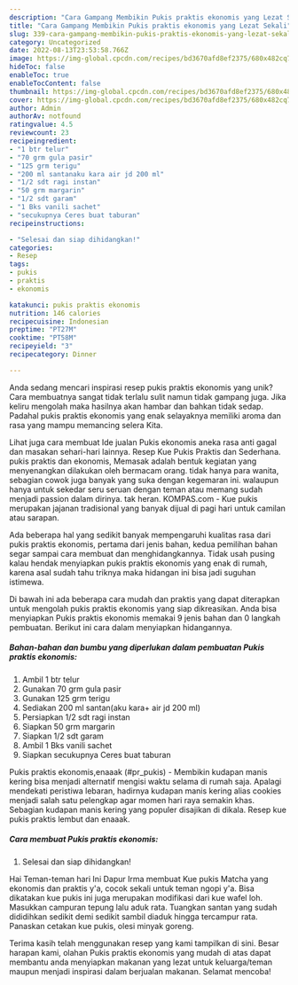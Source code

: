 ```yaml
---
description: "Cara Gampang Membikin Pukis praktis ekonomis yang Lezat Sekali"
title: "Cara Gampang Membikin Pukis praktis ekonomis yang Lezat Sekali"
slug: 339-cara-gampang-membikin-pukis-praktis-ekonomis-yang-lezat-sekali
category: Uncategorized
date: 2022-08-13T23:53:58.766Z
image: https://img-global.cpcdn.com/recipes/bd3670afd8ef2375/680x482cq70/pukis-praktis-ekonomis-foto-resep-utama.jpg
hideToc: false
enableToc: true
enableTocContent: false
thumbnail: https://img-global.cpcdn.com/recipes/bd3670afd8ef2375/680x482cq70/pukis-praktis-ekonomis-foto-resep-utama.jpg
cover: https://img-global.cpcdn.com/recipes/bd3670afd8ef2375/680x482cq70/pukis-praktis-ekonomis-foto-resep-utama.jpg
author: Admin
authorAv: notfound
ratingvalue: 4.5
reviewcount: 23
recipeingredient:
- "1 btr telur"
- "70 grm gula pasir"
- "125 grm terigu"
- "200 ml santanaku kara air jd 200 ml"
- "1/2 sdt ragi instan"
- "50 grm margarin"
- "1/2 sdt garam"
- "1 Bks vanili sachet"
- "secukupnya Ceres buat taburan"
recipeinstructions:

- "Selesai dan siap dihidangkan!"
categories:
- Resep
tags:
- pukis
- praktis
- ekonomis

katakunci: pukis praktis ekonomis 
nutrition: 146 calories
recipecuisine: Indonesian
preptime: "PT27M"
cooktime: "PT58M"
recipeyield: "3"
recipecategory: Dinner

---
```





Anda sedang mencari inspirasi resep pukis praktis ekonomis yang unik? Cara membuatnya sangat tidak terlalu sulit namun tidak gampang juga. Jika keliru mengolah maka hasilnya akan hambar dan bahkan tidak sedap. Padahal pukis praktis ekonomis yang enak selayaknya memiliki aroma dan rasa yang mampu memancing selera Kita.





Lihat juga cara membuat Ide jualan Pukis ekonomis aneka rasa anti gagal dan masakan sehari-hari lainnya. Resep Kue Pukis Praktis dan Sederhana. pukis praktis dan ekonomis, Memasak adalah bentuk kegiatan yang menyenangkan dilakukan oleh bermacam orang. tidak hanya para wanita, sebagian cowok juga banyak yang suka dengan kegemaran ini. walaupun hanya untuk sekedar seru seruan dengan teman atau memang sudah menjadi passion dalam dirinya. tak heran. KOMPAS.com - Kue pukis merupakan jajanan tradisional yang banyak dijual di pagi hari untuk camilan atau sarapan.

Ada beberapa hal yang sedikit banyak mempengaruhi kualitas rasa dari pukis praktis ekonomis, pertama dari jenis bahan, kedua pemilihan bahan segar sampai cara membuat dan menghidangkannya. Tidak usah pusing kalau hendak menyiapkan pukis praktis ekonomis yang enak di rumah, karena asal sudah tahu triknya maka hidangan ini bisa jadi suguhan istimewa.






Di bawah ini ada beberapa cara mudah dan praktis yang dapat diterapkan untuk mengolah pukis praktis ekonomis yang siap dikreasikan. Anda bisa menyiapkan Pukis praktis ekonomis memakai 9 jenis bahan dan 0 langkah pembuatan. Berikut ini cara dalam menyiapkan hidangannya.

<!--inarticleads1-->

##### Bahan-bahan dan bumbu yang diperlukan dalam pembuatan Pukis praktis ekonomis:

1. Ambil 1 btr telur
1. Gunakan 70 grm gula pasir
1. Gunakan 125 grm terigu
1. Sediakan 200 ml santan(aku kara+ air jd 200 ml)
1. Persiapkan 1/2 sdt ragi instan
1. Siapkan 50 grm margarin
1. Siapkan 1/2 sdt garam
1. Ambil 1 Bks vanili sachet
1. Siapkan secukupnya Ceres buat taburan


Pukis praktis ekonomis,enaaak (#pr_pukis) - Membikin kudapan manis kering bisa menjadi alternatif mengisi waktu selama di rumah saja. Apalagi mendekati peristiwa lebaran, hadirnya kudapan manis kering alias cookies menjadi salah satu pelengkap agar momen hari raya semakin khas. Sebagian kudapan manis kering yang populer disajikan di dikala. Resep kue pukis praktis lembut dan enaaak. 

<!--inarticleads2-->

##### Cara membuat Pukis praktis ekonomis:


1. Selesai dan siap dihidangkan!

Hai Teman-teman hari Ini Dapur Irma membuat Kue pukis Matcha yang ekonomis dan praktis y&#39;a, cocok sekali untuk teman ngopi y&#39;a. Bisa dikatakan kue pukis ini juga merupakan modifikasi dari kue wafel loh. Masukkan campuran tepung lalu aduk rata. Tuangkan santan yang sudah dididihkan sedikit demi sedikit sambil diaduk hingga tercampur rata. Panaskan cetakan kue pukis, olesi minyak goreng. 

Terima kasih telah menggunakan resep yang kami tampilkan di sini. Besar harapan kami, olahan Pukis praktis ekonomis yang mudah di atas dapat membantu anda menyiapkan makanan yang lezat untuk keluarga/teman maupun menjadi inspirasi dalam berjualan makanan. Selamat mencoba!
